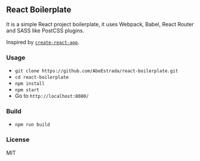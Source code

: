 ## React Boilerplate

It is a simple React project boilerplate, it uses Webpack, Babel, React Router and SASS like PostCSS plugins.

Inspired by [`create-react-app`](https://github.com/facebookincubator/create-react-app).

### Usage

- `git clone https://github.com/AbeEstrada/react-boilerplate.git`
- `cd react-boilerplate`
- `npm install`
- `npm start`
- Go to `http://localhost:8080/`

### Build

- `npm run build`

### License

MIT
